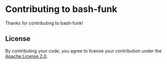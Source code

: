 # Contributing to bash-funk

Thanks for contributing to bash-funk!  

## License

By contributing your code, you agree to license your contribution under the [Apache License 2.0](LICENSE.txt).
